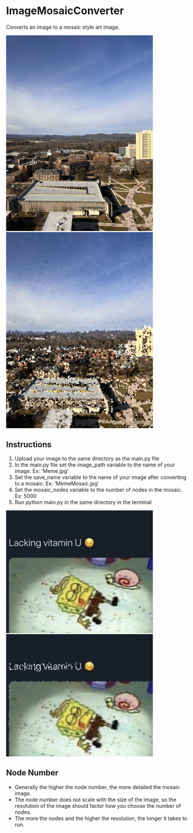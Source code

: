 # ImageMosaicConverter
Converts an image to a mosaic style art image.

<div>
  <img src="UMass.jpg" alt="UMass" width="400"/>
  <img src="UMassMosaic10000.png" alt="UMass Mosaic" width="400"/>
</div>

## Instructions
1. Upload your image to the same directory as the main.py file
2. In the main.py file set the image_path variable to the name of your image. Ex: 'Meme.jpg'
3. Set the save_name variable to the name of your image after converting to a mosaic. Ex: 'MemeMosaic.jpg'
4. Set the mosaic_nodes variable to the number of nodes in the mosaic. Ex: 5000
5. Run python main.py in the same directory in the terminal

<div>
  <img src="Meme.jpg" alt="Meme" width="400"/>
  <img src="MemeMosaic.png" alt="Meme Mosaic" width="400"/>
</div>

## Node Number
- Generally the higher the node number, the more detailed the mosaic image.
- The node number does not scale with the size of the image, so the resolution of the image should factor how you choose the number of nodes.
- The more the nodes and the higher the resolution, the longer it takes to run.
